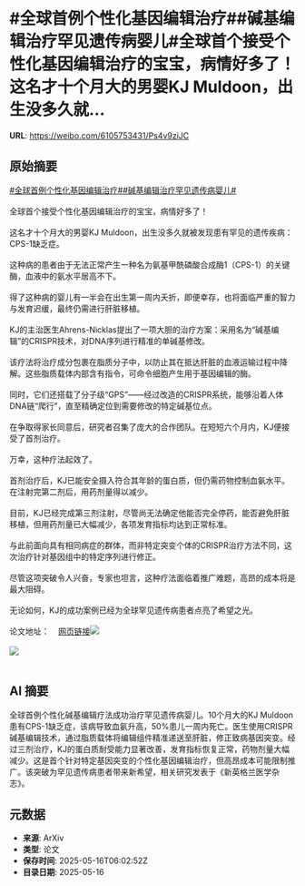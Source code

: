 # #全球首例个性化基因编辑治疗##碱基编辑治疗罕见遗传病婴儿#全球首个接受个性化基因编辑治疗的宝宝，病情好多了！这名才十个月大的男婴KJ Muldoon，出生没多久就...

**URL**: https://weibo.com/6105753431/Ps4v9ziJC

## 原始摘要

<a href="https://m.weibo.cn/search?containerid=231522type%3D1%26t%3D10%26q%3D%23%E5%85%A8%E7%90%83%E9%A6%96%E4%BE%8B%E4%B8%AA%E6%80%A7%E5%8C%96%E5%9F%BA%E5%9B%A0%E7%BC%96%E8%BE%91%E6%B2%BB%E7%96%97%23&amp;extparam=%23%E5%85%A8%E7%90%83%E9%A6%96%E4%BE%8B%E4%B8%AA%E6%80%A7%E5%8C%96%E5%9F%BA%E5%9B%A0%E7%BC%96%E8%BE%91%E6%B2%BB%E7%96%97%23" data-hide=""><span class="surl-text">#全球首例个性化基因编辑治疗#</span></a><a href="https://m.weibo.cn/search?containerid=231522type%3D1%26t%3D10%26q%3D%23%E7%A2%B1%E5%9F%BA%E7%BC%96%E8%BE%91%E6%B2%BB%E7%96%97%E7%BD%95%E8%A7%81%E9%81%97%E4%BC%A0%E7%97%85%E5%A9%B4%E5%84%BF%23&amp;extparam=%23%E7%A2%B1%E5%9F%BA%E7%BC%96%E8%BE%91%E6%B2%BB%E7%96%97%E7%BD%95%E8%A7%81%E9%81%97%E4%BC%A0%E7%97%85%E5%A9%B4%E5%84%BF%23" data-hide=""><span class="surl-text">#碱基编辑治疗罕见遗传病婴儿#</span></a><br><br>全球首个接受个性化基因编辑治疗的宝宝，病情好多了！<br><br>这名才十个月大的男婴KJ Muldoon，出生没多久就被发现患有罕见的遗传疾病：CPS-1缺乏症。<br><br>这种病的患者由于无法正常产生一种名为氨基甲酰磷酸合成酶1（CPS-1）的关键酶，血液中的氨水平居高不下。<br><br>得了这种病的婴儿有一半会在出生第一周内夭折，即便幸存，也将面临严重的智力与发育迟缓，最终仍需进行肝脏移植。<br><br>KJ的主治医生Ahrens-Nicklas提出了一项大胆的治疗方案：采用名为“碱基编辑”的CRISPR技术，对DNA序列进行精准的单碱基修改。<br><br>该疗法将治疗成分包裹在脂质分子中，以防止其在抵达肝脏的血液运输过程中降解。这些脂质载体内部含有指令，可命令细胞产生用于基因编辑的酶。<br><br>同时，它们还搭载了分子级“GPS”——经过改造的CRISPR系统，能够沿着人体DNA链“爬行”，直至精确定位到需要修改的特定碱基位点。<br><br>在争取得家长同意后，研究者召集了庞大的合作团队。在短短六个月内，KJ便接受了首剂治疗。<br><br>万幸，这种疗法起效了。<br><br>首剂治疗后，KJ已能安全摄入符合其年龄的蛋白质，但仍需药物控制血氨水平。在注射完第二剂后，用药剂量得以减少。<br><br>目前，KJ已经完成第三剂注射，尽管尚无法确定他能否完全停药，能否避免肝脏移植，但用药剂量已大幅减少，各项发育指标均达到正常标准。<br><br>与此前面向具有相同病症的群体，而非特定突变个体的CRISPR治疗方法不同，这次治疗针对基因组中的特定序列进行修正。<br><br>尽管这项突破令人兴奋，专家也坦言，这种疗法面临着推广难题，高昂的成本将是最大阻碍。<br><br>无论如何，KJ的成功案例已经为全球罕见遗传病患者点亮了希望之光。<br><br>论文地址：<a href="https://weibo.cn/sinaurl?u=https%3A%2F%2Fwww.nejm.org%2Fdoi%2Ffull%2F10.1056%2FNEJMoa2504747" data-hide=""><span class="url-icon"><img style="width: 1rem;height: 1rem" src="https://h5.sinaimg.cn/upload/2015/09/25/3/timeline_card_small_web_default.png" referrerpolicy="no-referrer"></span><span class="surl-text">网页链接</span></a><img style="" src="https://tvax3.sinaimg.cn/large/006Fd7o3gy1i1h7w5s43jj30lb0e712f.jpg" referrerpolicy="no-referrer"><br><br><img style="" src="https://tvax2.sinaimg.cn/large/006Fd7o3gy1i1h7walh7ij316p1kwqv5.jpg" referrerpolicy="no-referrer"><br><br>

## AI 摘要

全球首例个性化碱基编辑疗法成功治疗罕见遗传病婴儿。10个月大的KJ Muldoon患有CPS-1缺乏症，该病导致血氨升高，50%患儿一周内死亡。医生使用CRISPR碱基编辑技术，通过脂质载体将编辑组件精准递送至肝脏，修正致病基因突变。经过三剂治疗，KJ的蛋白质耐受能力显著改善，发育指标恢复正常，药物剂量大幅减少。这是首个针对特定基因突变的个性化基因编辑治疗，但高昂成本可能限制推广。该突破为罕见遗传病患者带来新希望，相关研究发表于《新英格兰医学杂志》。

## 元数据

- **来源**: ArXiv
- **类型**: 论文
- **保存时间**: 2025-05-16T06:02:52Z
- **目录日期**: 2025-05-16
